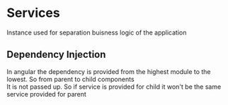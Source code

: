 # Services
Instance used for separation buisness logic of the application
## Dependency Injection
In angular the dependency is provided from the highest module to the lowest. So from parent to child components <br>
It is not passed up. So if service is provided for child it won't be the same service provided for parent